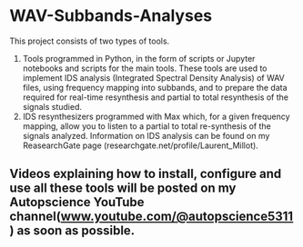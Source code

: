 # WAV-Subbands-Analyses
This project consists of two types of tools.
1. Tools programmed in Python, in the form of scripts or Jupyter notebooks and scripts for the main tools. These tools are used to implement IDS analysis (Integrated Spectral Density Analysis) of WAV files, using frequency mapping into subbands, and to prepare the data required for real-time resynthesis and partial to total resynthesis of the signals studied.
2. IDS resynthesizers programmed with Max which, for a given frequency mapping, allow you to listen to a partial to total re-synthesis of the signals analyzed. 
Information on IDS analysis can be found on my ReasearchGate page (researchgate.net/profile/Laurent_Millot).

## Videos explaining how to install, configure and use all these tools will be posted on my Autopscience YouTube channel(www.youtube.com/@autopscience5311) as soon as possible.
